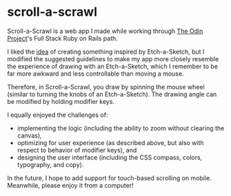 # scroll-a-scrawl

Scroll-a-Scrawl is a web app I made while working through [The Odin Project](https://www.theodinproject.com/)'s Full Stack Ruby on Rails path.

I liked the [idea](https://www.theodinproject.com/lessons/foundations-etch-a-sketch) of creating something inspired by Etch-a-Sketch, but I modified the suggested guidelines to make my app more closely resemble the experience of drawing with an Etch-a-Sketch, which I remember to be far more awkward and less controllable than moving a mouse.

Therefore, in Scroll-a-Scrawl, you draw by spinning the mouse wheel (similar to turning the knobs of an Etch-a-Sketch). The drawing angle can be modified by holding modifier keys.

I equally enjoyed the challenges of:
- implementing the logic (including the ability to zoom without clearing the canvas),
- optimizing for user experience (as described above, but also with respect to behavior of modifier keys), and
- designing the user interface (including the CSS compass, colors, typography, and copy).

In the future, I hope to add support for touch-based scrolling on mobile. Meanwhile, please enjoy it from a computer!
